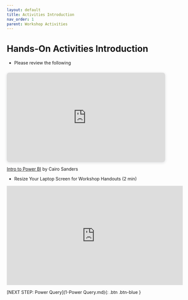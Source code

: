 ```yaml
---
layout: default
title: Activities Introduction
nav_order: 1
parent: Workshop Activities
---
```

# Hands-On Activities Introduction

- Please review the following

<div style="position: relative; width: 100%; height: 0; padding-top: 56.2500%;
 padding-bottom: 0; box-shadow: 0 2px 8px 0 rgba(63,69,81,0.16); margin-top: 1.6em; margin-bottom: 0.9em; overflow: hidden;
 border-radius: 8px; will-change: transform;">
  <iframe loading="lazy" style="position: absolute; width: 100%; height: 100%; top: 0; left: 0; border: none; padding: 0;margin: 0;"
    src="https://www.canva.com/design/DAGev4svooM/ZJJj_wwGfggn6hDgXX90Pw/view?embed" allowfullscreen="allowfullscreen" allow="fullscreen">
  </iframe>
</div>

<a href="https:&#x2F;&#x2F;www.canva.com&#x2F;design&#x2F;DAGev4svooM&#x2F;ZJJj_wwGfggn6hDgXX90Pw&#x2F;view?utm_content=DAGev4svooM&amp;utm_campaign=designshare&amp;utm_medium=embeds&amp;utm_source=link" target="_blank" rel="noopener">Intro to Power BI</a> by Cairo Sanders


- Resize Your Laptop Screen for Workshop Handouts (2 min)<br>
<iframe width="560" height="315" src="https://www.youtube.com/embed/Igk5hZUfzN0" title="YouTube video player" frameborder="0" allow="accelerometer; autoplay; clipboard-write; encrypted-media; gyroscope; picture-in-picture" allowfullscreen></iframe>

[NEXT STEP: Power Query](1-Power Query.md){: .btn .btn-blue }
